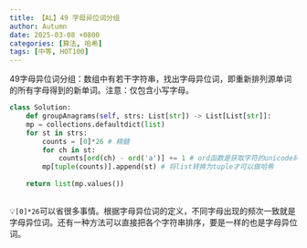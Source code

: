 ```yaml
---
title: 【AL】49 字母异位词分组
author: Autumn
date: 2025-03-08 +0800
categories: [算法, 哈希]
tags: [中等, HOT100]
---
```


49字母异位词分组：数组中有若干字符串，找出字母异位词，即重新排列源单词的所有字母得到的新单词。注意：仅包含小写字母。

```python
class Solution:
    def groupAnagrams(self, strs: List[str]) -> List[List[str]]:
    mp = collections.defaultdict(list)
    for st in strs:
        counts = [0]*26 # 精髓
        for ch in st:
            counts[ord(ch) - ord('a')] += 1 # ord函数是获取字符的unicode码点，即得到某个值
        mp[tuple(counts)].append(st) # 将list转换为tuple才可以做哈希
        
    return list(mp.values())
	    
```

💡`[0]*26`可以省很多事情。根据字母异位词的定义，不同字母出现的频次一致就是字母异位词。还有一种方法可以直接把各个字符串排序，要是一样的也是字母异位词。
